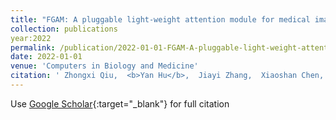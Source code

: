 ```yaml
---
title: "FGAM: A pluggable light-weight attention module for medical image segmentation"
collection: publications
year:2022
permalink: /publication/2022-01-01-FGAM-A-pluggable-light-weight-attention-module-for-medical-image-segmentation
date: 2022-01-01
venue: 'Computers in Biology and Medicine'
citation: ' Zhongxi Qiu,  <b>Yan Hu</b>,  Jiayi Zhang,  Xiaoshan Chen,  Jiang Liu, &quot;FGAM: A pluggable light-weight attention module for medical image segmentation.&quot; Computers in Biology and Medicine, 2022.'
---
```

Use [Google Scholar](https://scholar.google.com/scholar?q=FGAM:+A+pluggable+light+weight+attention+module+for+medical+image+segmentation){:target="_blank"} for full citation